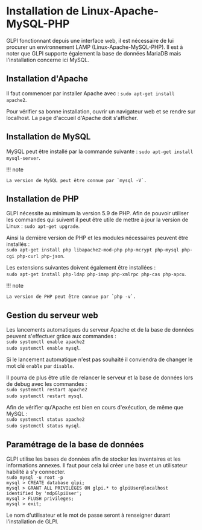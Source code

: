 # Installation de Linux-Apache-MySQL-PHP

GLPI fonctionnant depuis une interface web, il est nécessaire de lui procurer un environnement LAMP (Linux-Apache-MySQL-PHP). Il est à noter que GLPI supporte également la base de données MariaDB mais l'installation concerne ici MySQL.

## Installation d'Apache

Il faut commencer par installer Apache avec :
`sudo apt-get install apache2`.

Pour vérifier sa bonne installation, ouvrir un navigateur web et se rendre sur localhost. La page d'accueil d'Apache doit s'afficher.

## Installation de MySQL

MySQL peut être installé par la commande suivante :
`sudo apt-get install mysql-server`.

!!! note

	La version de MySQL peut être connue par `mysql -V`.

## Installation de PHP

GLPI nécessite au minimum la version 5.9 de PHP. Afin de pouvoir utiliser les commandes qui suivent il peut être utile de mettre à jour la version de Linux :
`sudo apt-get upgrade`.

Ainsi la dernière version de PHP et les modules nécessaires peuvent être installés :  
`sudo apt-get install php libapache2-mod-php php-mcrypt php-mysql php-cgi php-curl php-json`.

Les extensions suivantes doivent également être installées :  
`sudo apt-get install php-ldap php-imap php-xmlrpc php-cas php-apcu`.

!!! note

	La version de PHP peut être connue par `php -v`.

## Gestion du serveur web

Les lancements automatiques du serveur Apache et de la base de données peuvent s'effectuer grâce aux commandes :  
`sudo systemctl enable apache2`  
`sudo systemctl enable mysql`.

Si le lancement automatique n'est pas souhaité il conviendra de changer le mot clé `enable` par `disable`.

Il pourra de plus être utile de relancer le serveur et la base de données lors de debug avec les commandes :  
`sudo systemctl restart apache2`  
`sudo systemctl restart mysql`.

Afin de vérifier qu'Apache est bien en cours d'exécution, de même que MySQL :  
`sudo systemctl status apache2`  
`sudo systemctl status mysql`.

## Paramétrage de la base de données

GLPI utilise les bases de données afin de stocker les inventaires et les informations annexes. Il faut pour cela lui créer une base et un utilisateur habilité à s'y connecter.  
`sudo mysql -u root -p`  
`mysql > CREATE database glpi;`  
`mysql > GRANT ALL PRIVILEGES ON glpi.* to glpiUser@localhost identified by 'mdpGlpiUser';`  
`mysql > FLUSH privileges;`  
`mysql > exit;`

Le nom d'utilisateur et le mot de passe seront à renseigner durant l'installation de GLPI.
